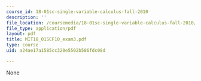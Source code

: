```yaml
---
course_id: 18-01sc-single-variable-calculus-fall-2010
description: ''
file_location: /coursemedia/18-01sc-single-variable-calculus-fall-2010/a24ae17a1585cc320e5502b586fdc08d_MIT18_01SCF10_exam3.pdf
file_type: application/pdf
layout: pdf
title: MIT18_01SCF10_exam3.pdf
type: course
uid: a24ae17a1585cc320e5502b586fdc08d

---
```

None